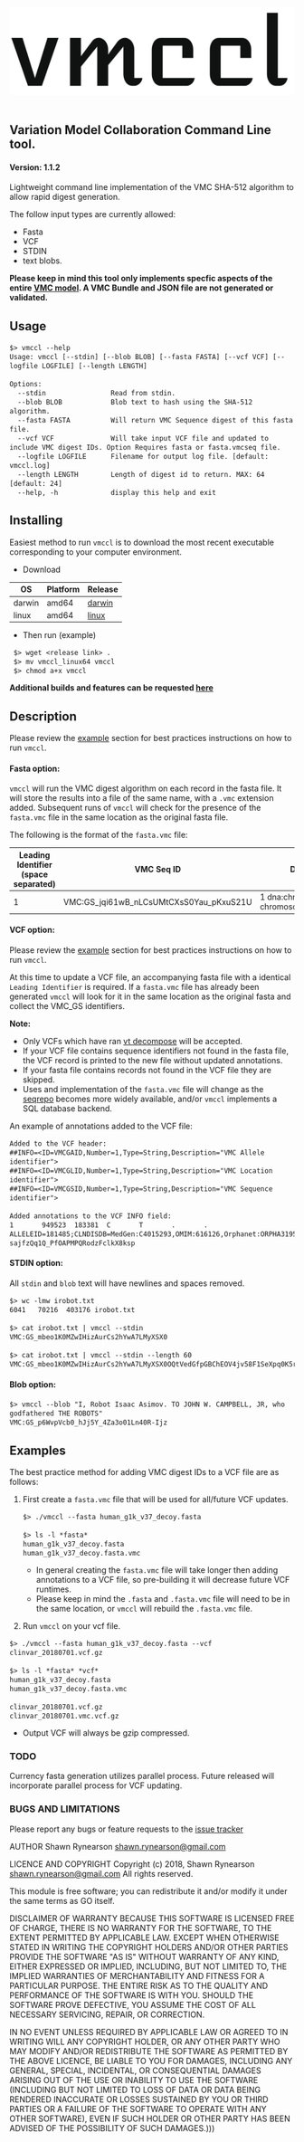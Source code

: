 <div align="center">
<img src="https://github.com/srynobio/vmccl/blob/vcf/vmccllogo.png"><br><br>
</div>

## Variation Model Collaboration Command Line tool.
#### Version: 1.1.2

Lightweight command line implementation of the VMC SHA-512 algorithm to allow rapid digest generation.

The follow input types are currently allowed:

* Fasta
* VCF
* STDIN
* text blobs.

**Please keep in mind this tool only implements specfic aspects of the entire [VMC model](https://docs.google.com/document/d/12E8WbQlvfZWk5NrxwLytmympPby6vsv60RxCeD5wc1E/edit). A VMC Bundle and JSON file are not generated or validated.**

## Usage

```
$> vmccl --help
Usage: vmccl [--stdin] [--blob BLOB] [--fasta FASTA] [--vcf VCF] [--logfile LOGFILE] [--length LENGTH]

Options:
  --stdin                Read from stdin.
  --blob BLOB            Blob text to hash using the SHA-512 algorithm.
  --fasta FASTA          Will return VMC Sequence digest of this fasta file.
  --vcf VCF              Will take input VCF file and updated to include VMC digest IDs. Option Requires fasta or fasta.vmcseq file.
  --logfile LOGFILE      Filename for output log file. [default: vmccl.log]
  --length LENGTH        Length of digest id to return. MAX: 64 [default: 24]
  --help, -h             display this help and exit
```

## Installing

Easiest method to run `vmccl` is to download the most recent executable corresponding to your computer environment.

*  Download

OS | Platform | Release
---|---|---
darwin | amd64 | [darwin](https://github.com/srynobio/vmccl/releases)
linux | amd64 | [linux](https://github.com/srynobio/vmccl/releases)

* Then run (example)

```
 $> wget <release link> .
 $> mv vmccl_linux64 vmccl
 $> chmod a+x vmccl

```

**Additional builds and features can be requested [here](https://github.com/srynobio/vmccl/issues)**

## Description

Please review the [example](https://github.com/srynobio/vmccl/tree/vcf#examples) section for best practices instructions on how to run `vmccl`.

#### Fasta option:

`vmccl` will run the VMC digest algorithm on each record in the fasta file.  It will store the results into a file of the same name, with a `.vmc` extension added.  Subsequent runs of `vmccl` will check for the presence of the `fasta.vmc` file in the same location as the original fasta file.

The following is the format of the `fasta.vmc` file:

Leading Identifier (space separated) | VMC Seq ID | Description line of fasta |
-------------------------------------|------------|--------------------------|
1|VMC:GS\_jqi61wB\_nLCsUMtCXsS0Yau\_pKxuS21U|1 dna:chromosome chromosome:GRCh37:1:1:249250621:1

#### VCF option:

Please review the [example]() section for best practices instructions on how to run `vmccl`.

At this time to update a VCF file, an accompanying fasta file with a identical `Leading Identifier` is required.  If a `fasta.vmc` file has already been generated `vmccl` will look for it in the same location as the original fasta and collect the VMC_GS identifiers.

**Note:**

* Only VCFs which have ran [vt decompose](https://genome.sph.umich.edu/wiki/Vt#Decompose) will be accepted.
* If your VCF file contains sequence identifiers not found in the fasta file, the VCF record is printed to the new file without updated annotations.
* If your fasta file contains records not found in the VCF file they are skipped.
* Uses and implementation of the `fasta.vmc` file will change as the [seqrepo](https://github.com/biocommons/biocommons.seqrepo) becomes more widely available, and/or `vmccl` implements a SQL database backend.


An example of annotations added to the VCF file:

```
Added to the VCF header:
##INFO=<ID=VMCGAID,Number=1,Type=String,Description="VMC Allele identifier">
##INFO=<ID=VMCGLID,Number=1,Type=String,Description="VMC Location identifier">
##INFO=<ID=VMCGSID,Number=1,Type=String,Description="VMC Sequence identifier">

Added annotations to the VCF INFO field:
1       949523  183381  C       T       .       .       ALLELEID=181485;CLNDISDB=MedGen:C4015293,OMIM:616126,Orphanet:ORPHA319563;CLNDN=Immunodeficiency_38_with_basal_ganglia_calcification;CLNHGVS=NC_000001.10:g.949523C>T;CLNREVSTAT=no_assertion_criteria_provided;CLNSIG=Pathogenic;CLNVC=single_nucleotide_variant;CLNVCSO=SO:0001483;CLNVI=OMIM_Allelic_Variant:147571.0003;GENEINFO=ISG15:9636;MC=SO:0001587|nonsense;ORIGIN=1;RS=786201005;VMCGSID=VMC:GS_jqi61wB_nLCsUMtCXsS0Yau_pKxuS21U;VMCGLID=VMC:GL_VMC:GS_UqMzt_PvRNhrFl31m8N7SbCGdDpmAtsp;VMCGAID=VMC:GA_VMC:GS_-sajfzQq1Q_PfOAPMPQRodzFclkX8ksp
```

#### STDIN option:

All `stdin` and `blob` text will have newlines and spaces removed.

```
$> wc -lmw irobot.txt
6041   70216  403176 irobot.txt

$> cat irobot.txt | vmccl --stdin
VMC:GS_mbeo1K0MZwIHizAurCs2hYwA7LMyXSX0

$> cat irobot.txt | vmccl --stdin --length 60
VMC:GS_mbeo1K0MZwIHizAurCs2hYwA7LMyXSX0OQtVedGfpGBChEOV4jv58F1SeXpq0K5rUGsytqHm4_1oicIh

```

#### Blob option:

```
$> vmccl --blob "I, Robot Isaac Asimov. TO JOHN W. CAMPBELL, JR, who godfathered THE ROBOTS"
VMC:GS_p6WvpVcb0_hJj5Y_4Za3o01Ln40R-Ijz

```

## Examples

The best practice method for adding VMC digest IDs to a VCF file are as follows:

1. First create a `fasta.vmc` file that will be used for all/future VCF updates.

    ```
    $> ./vmccl --fasta human_g1k_v37_decoy.fasta

    $> ls -l *fasta*
    human_g1k_v37_decoy.fasta 
    human_g1k_v37_decoy.fasta.vmc
    ```

    * In general creating the `fasta.vmc` file will take longer then adding  annotations to a VCF file, so pre-building it will decrease future VCF runtimes.
    * Please keep in mind the `.fasta` and `.fasta.vmc` file will need to be in the same location, or `vmccl` will rebuild the `.fasta.vmc` file.


2. Run `vmccl` on your vcf file.

```
$> ./vmccl --fasta human_g1k_v37_decoy.fasta --vcf clinvar_20180701.vcf.gz

$> ls -l *fasta* *vcf*
human_g1k_v37_decoy.fasta 
human_g1k_v37_decoy.fasta.vmc

clinvar_20180701.vcf.gz
clinvar_20180701.vmc.vcf.gz
```

* Output VCF will always be gzip compressed.

### TODO

Currency fasta generation utilizes parallel process.  Future released will incorporate parallel process for VCF updating.


### BUGS AND LIMITATIONS

Please report any bugs or feature requests to the [issue tracker](https://github.com/srynobio/vmccl/issues)

AUTHOR Shawn Rynearson <shawn.rynearson@gmail.com>

LICENCE AND COPYRIGHT Copyright (c) 2018, Shawn Rynearson <shawn.rynearson@gmail.com> All rights reserved.

This module is free software; you can redistribute it and/or modify it under the same terms as GO itself.

DISCLAIMER OF WARRANTY BECAUSE THIS SOFTWARE IS LICENSED FREE OF CHARGE, THERE IS NO WARRANTY FOR THE SOFTWARE, TO THE EXTENT PERMITTED BY APPLICABLE LAW. EXCEPT WHEN OTHERWISE STATED IN WRITING THE COPYRIGHT HOLDERS AND/OR OTHER PARTIES PROVIDE THE SOFTWARE "AS IS" WITHOUT WARRANTY OF ANY KIND, EITHER EXPRESSED OR IMPLIED, INCLUDING, BUT NOT LIMITED TO, THE IMPLIED WARRANTIES OF MERCHANTABILITY AND FITNESS FOR A PARTICULAR PURPOSE. THE ENTIRE RISK AS TO THE QUALITY AND PERFORMANCE OF THE SOFTWARE IS WITH YOU. SHOULD THE SOFTWARE PROVE DEFECTIVE, YOU ASSUME THE COST OF ALL NECESSARY SERVICING, REPAIR, OR CORRECTION.

IN NO EVENT UNLESS REQUIRED BY APPLICABLE LAW OR AGREED TO IN WRITING WILL ANY COPYRIGHT HOLDER, OR ANY OTHER PARTY WHO MAY MODIFY AND/OR REDISTRIBUTE THE SOFTWARE AS PERMITTED BY THE ABOVE LICENCE, BE LIABLE TO YOU FOR DAMAGES, INCLUDING ANY GENERAL, SPECIAL, INCIDENTAL, OR CONSEQUENTIAL DAMAGES ARISING OUT OF THE USE OR INABILITY TO USE THE SOFTWARE (INCLUDING BUT NOT LIMITED TO LOSS OF DATA OR DATA BEING RENDERED INACCURATE OR LOSSES SUSTAINED BY YOU OR THIRD PARTIES OR A FAILURE OF THE SOFTWARE TO OPERATE WITH ANY OTHER SOFTWARE), EVEN IF SUCH HOLDER OR OTHER PARTY HAS BEEN ADVISED OF THE POSSIBILITY OF SUCH DAMAGES.)))

